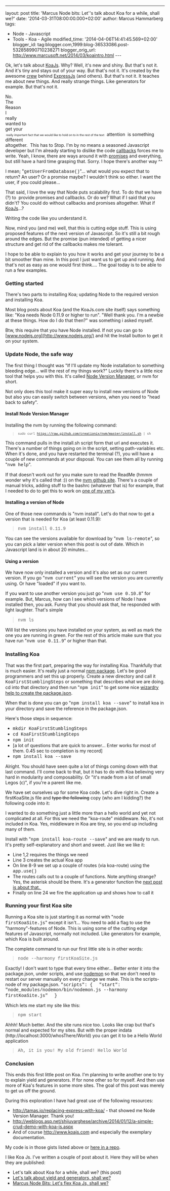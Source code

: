 ---
layout: post
title: 'Marcus Node bits: Let''s talk about Koa for a
while, shall we?'
date: '2014-03-31T08:00:00.000+02:00'
author: Marcus Hammarberg
tags:
  - Node - Javascript
  - Tools - Koa - Agile
modified_time: '2014-04-06T14:41:45.569+02:00'
blogger_id: tag:blogger.com,1999:blog-36533086.post-532858990710238271
blogger_orig_url: http://www.marcusoft.net/2014/03/koaintro.html ---

<div dir="ltr" style="text-align: left;" trbidi="on">

Ok, let's talk about
<a href="http://www.koajs.com/" target="_blank">KoaJs</a>. Why?
Well, it's new and shiny. But that's not it.
And it's tiny and stays out of your way. But that's not it.
It's created by the awesome
<a href="http://expressjs.com/" target="_blank">crew</a> behind
<a href="http://www.marcusoft.net/2014/02/mnb-express.html"
target="_blank">ExpressJs</a> (and others). But that's not it.
It teaches me about new things. And really strange things. Like
generators for example. But that's not it.

No.
<span class="Apple-tab-span" style="white-space: pre;"> </span>The
<span class="Apple-tab-span" style="white-space: pre;"> </span>Reason
<span class="Apple-tab-span" style="white-space: pre;"> </span>I
<span class="Apple-tab-span" style="white-space: pre;"> </span>really
<span class="Apple-tab-span" style="white-space: pre;"> </span>wanted
to
<span class="Apple-tab-span" style="white-space: pre;"> </span>get
your
<span class="Apple-tab-span" style="white-space: pre;"> <span
style="font-size: xx-small;"> </span></span><span
style="font-size: xx-small;">really important fact that we would like to
hold on to in the rest of the text</span>
<span class="Apple-tab-span" style="white-space: pre;">
</span>attention
<span class="Apple-tab-span" style="white-space: pre;"> </span>is
something
<span class="Apple-tab-span" style="white-space: pre;">
</span>different
<span class="Apple-tab-span" style="white-space: pre;">
</span>altogether.
<span class="Apple-tab-span" style="white-space: pre;"> </span>This has
to
Stop.
 I'm by no means a seasoned Javascript developer
but I'm already starting to dislike the code <a
href="http://www.marcusoft.net/2014/03/javascript-callbacks-cant-live-with.html"
target="_blank">callbacks</a> forces me to write. Yeah, I know, there
are ways around it with
<a href="http://www.promisejs.org/intro" target="_blank">promises</a>
and everything, but still have a hard time grasping that. Sorry. I hope
there's another way ^^

I mean; "<span
style="font-family: Courier New, Courier, monospace;">getUserFromDatabase()</span>"...
what would you expect that to return? An user? Or a promise maybe? I
wouldn't think so either. I want the user, if you could please...

That said, I love the way that Node puts scalability first. To do that
we have (?) to  provide promises and callbacks. Or do we?
What if I said that you didn't? You could do without callbacks and
promises altogether. What if
<a href="http://koajs.com/" target="_blank">KoaJs</a>...?


Writing the code like you understand it.

Now, mind you (and me) well, that this is cutting edge stuff. This is
using proposed features of the next version of Javascript. So it's still
a bit rough around the edges. But the promise (pun intended) of getting
a nicer structure and get rid of the callbacks makes me tolerant.

I hope to be able to explain to you how it works and get your journey to
be a bit smoother than mine. In this post I just want us to get up and
running. And that's not as easy as one would first think.... The goal
today is to be able to run a few examples.

### Getting started

<div>

There's two parts to installing Koa; updating Node to the required
version and installing Koa. 

</div>

<div>

Most blog posts about Koa (and the KoaJs.com site itself) says something
like: "Koa needs Node 0.11.9 or higher to run". "Well thank you. I'm a
newbie at these things. How do I do that then?" was something i asked
myself.

Btw, this require that you have Node installed. If not you can go to
[www.nodejs.org](http://www.nodejs.org/) and hit the Install button to
get it on your system.

### Update Node, the safe way

</div>

<div>

The first thing I thought was "If I'll update my Node installation to
something bleeding edge... will the rest of my things work?" Luckily
there's a little nice tool that helps you with this. It's called
<a href="https://github.com/creationix/nvm" target="_blank">Node Version
Manager</a>, or nvm for short. 

</div>

<div>



</div>

<div>

Not only does this tool make it super easy to install new versions of
Node but also you can easily switch between versions, when you need to
"head back to safety". 

</div>

#### Install Node Version Manager

<div>

Installing the nvm by running the following command:

</div>

> <span
> style="font-family: Courier New, Courier, monospace; font-size: x-small;">sudo
> curl https://raw.github.com/creationix/nvm/master/install.sh \|
> sh</span>

This command pulls in the install.sh script form that url and executes
it. There's a number of things going on in the script, setting
path-variables etc. When it's done, and you have restarted the terminal
(?), you will have a couple of new commands at your disposal. You can
see them all by running "<span
style="font-family: Courier New, Courier, monospace;">nvm
help</span>".

If that doesn't work out for you make sure to read the ReadMe (hmmm
wonder why it's called that :)) on the
<a href="https://github.com/creationix/nvm" target="_blank">nvm github
site</a>. There's a couple of manual tricks, adding stuff to the bashrc
(whatever that is) for example, that I needed to do to get this to work
on <a
href="http://www.marcusoft.net/2014/03/setting-up-complete-node-development.html"
target="_blank">one of my vm's</a>.

#### Installing a version of Node

<div>

One of those new commands is "nvm install". Let's do that now to get a
version that is needed for Koa (at least 0.11.9):

</div>

> <span style="font-family: Courier New, Courier, monospace;">nvm
> install 0.11.9</span>

You can see the versions available for download by "<span
style="font-family: Courier New, Courier, monospace;">nvm
ls-remote</span>", so you can pick a later version when this post is out
of date. Which in Javascript land is in about 20 minutes...

#### Using a version

<div style="text-align: left;">

We have now only installed a version and it's also set as our current
version. If you go "<span
style="font-family: Courier New, Courier, monospace;">nvm
current</span>" you will see the version you are currently using. Or
have "loaded" if you want to.

</div>

<div style="text-align: left;">



</div>

<div style="text-align: left;">

If you want to use another version you just go "<span
style="font-family: Courier New, Courier, monospace;">nvm use
0.10.8</span>" for example. But, Marcus, how can I see which versions of
Node I have installed then, you ask. Funny that you should ask that, he
responded with light laughter. That's simple

</div>

> <span style="font-family: Courier New, Courier, monospace;">nvm
> ls</span>  

Will list the versions you have installed on your system, as well as
mark the one you are running in green. For the rest of this article make
sure that you have run "<span
style="font-family: Courier New, Courier, monospace;">nvm use
0.11.9</span>" or higher than that.

### Installing Koa

<div>

That was the first part, preparing the way for installing Koa.
Thankfully that is much easier. It's really just a normal
<a href="https://www.npmjs.org/package/koa" target="_blank">npm
package</a>. Let's be good programmers and set this up properly. Create
a new directory and call it <span
style="font-family: Courier New, Courier, monospace;">KoaFirstStumblingSteps</span>
or something that describes what we are doing. cd into that directory
and then run "<span
style="font-family: Courier New, Courier, monospace;">npm init</span>"
to get some nice
<a href="http://www.marcusoft.net/2014/02/mnb-packagejson.html"
target="_blank">wizardry help to create the package.json</a>. 

</div>

<div>

When that is done you can go "<span
style="font-family: Courier New, Courier, monospace;">npm install koa
--save</span>" to install koa in your directory and save the reference
in the package.json. 

</div>

<div>



</div>

<div>

Here's those steps in sequence:

</div>

<div>

-   <span
    style="font-family: Courier New, Courier, monospace;">mkdir KoaFirstStumblingSteps</span>
-   <span
    style="font-family: Courier New, Courier, monospace;">cd KoaFirstStumblingSteps</span>
-   <span style="font-family: Courier New, Courier, monospace;">npm
    init</span>
-   \[a lot of questions that are quick to answer... Enter works for
    most of them. 0.45 sec to completion is my record\]
-   <span style="font-family: Courier New, Courier, monospace;">npm
    install koa --save</span>

Alright. You should have seen quite a lot of things coming down with
that last command. I'll come back to that, but it has to do with Koa
believing very hard in modularity and composability. Or "it's made from
a lot of small Legos (c)", if you're a parent like me. 

</div>

<div>

We have set ourselves up for some Koa code. Let's dive right in. Create
a firstKoaSite.js file and ~~type the following~~ copy (who am I
kidding?) the following code into it:

</div>

<div>

</div>

<div>

I wanted to do something just a little more than a hello world and yet
not complicated at all. For this we need the "koa-route" middleware. No,
it's not included in Koa. Yes, middleware in Koa are tiny, so you end up
including many of them. 

</div>

<div>

Install with "<span
style="font-family: Courier New, Courier, monospace;">npm
install koa-route --save</span>" and we are ready to run.
It's pretty self-explanatory and short and sweet. Just like we like
it:


-   Line 1,2 requires the things we need
-   Line 3 creates the actual Koa app
-   On line 8-9 we set up a couple of routes (via koa-route) using the
    <span
    style="font-family: Courier New, Courier, monospace;">app.use()</span>
-   The routes calls out to a couple of functions. Note anything
    strange? Yes, the asterisk should be there. It's a generator
    function the
    <a href="http://www.marcusoft.net/2014/03/koaGenYield.html"
    target="_blank">next post is about that. </a>
-   Finally on line 24 we fire the application up and shows how to call
    it

</div>

### Running your first Koa site

<div>

Running a Koa site is just starting it as normal with "<span
style="font-family: Courier New, Courier, monospace;">node
firstKoaSite.js</span>" except it isn't... You need to add a flag to use
the "harmony"-features of Node. This is using some of the cutting edge
features of Javascript, normally not included. Like generators for
example, which Koa is built around. 

</div>

<div>



</div>

<div>

The complete command to run our first little site is in other words:

</div>

<div>

> <span style="font-family: Courier New, Courier, monospace;">node
> --harmony firstKoaSite.js</span>

</div>

Exactly! I don't want to type that every time either... Better enter it
into the package.json, under scripts, and use
<a href="https://www.npmjs.org/package/nodemon"
target="_blank">nodemon</a> so that we don't need to restart our server
manually on every change we make.
This is the scripts-node of my package.json.
<span style="font-family: Courier New, Courier, monospace;">
</span><span
style="font-family: Courier New, Courier, monospace;">"scripts":
{</span>
<span style="font-family: Courier New, Courier, monospace;">  "start":
  "node_modules/nodemon/bin/nodemon.js --harmony
firstKoaSite.js"</span>
<span style="font-family: Courier New, Courier, monospace;">  }</span>

Which lets me start my site like this:

> <span style="font-family: Courier New, Courier, monospace;">npm
> start</span>

Ahhh! Much better. And the site runs nice too. Looks like crap but
that's normal and expected for my sites. But with the proper indata
(http://localhost:3000/whosThere/World) you can get it to be a Hello
World application

> <span style="font-family: Courier New, Courier, monospace;">Ah, it is
> you! My old friend!
> Hello World</span>

### Conclusion

<div>

This ends this first little post on Koa. I'm planning to write another
one to try to explain yield and generators. If for none other so for
myself. And then use more of Koa's features in some more sites. The goal
of this post was merely to get us off the ground.

</div>

<div>



</div>

<div>

During this exploration I have had great use of the following resources:

</div>

<div>

-   <http://tamas.io/replacing-express-with-koa/> - that showed me Node
    Version Manager. Thank you!
-   <http://weblogs.asp.net/shijuvarghese/archive/2014/01/12/a-simple-crud-demo-with-koa-js.aspx>
-   And of course
    <a href="http://www.koajs.com/" target="_blank">http://www.koajs.com</a>
    and especially the exemplary documentation.

</div>

My code is in those gists listed above or <a
href="https://github.com/marcusoftnet/KoaBlogPosts/tree/master/KoaFirstStumblingSteps"
target="_blank">here in a repo</a>.

I like Koa Js. I've written a couple of post about it. Here they will be
when they are published:

-   Let's talk about Koa for a while, shall we? (this post)
-   <a href="http://www.marcusoft.net/2014/04/koaGenYield.html"
    target="_blank">Let's talk about yield and generators, shall we?</a>
-   <a href="http://www.marcusoft.net/2014/04/koaExamples.html"
    target="_blank">Marcus Node Bits: Let's flex Koa Js, shall we?</a>

</div>
